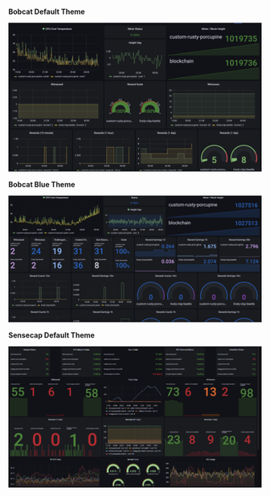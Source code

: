 **Bobcat Default Theme**

![bobcat-default](../docs/images/bobcat_default-by_Wrath.png)
<br />

**Bobcat Blue Theme**

![bobcat-blue](../docs/images/bobcat_blue-by_Wrath.png)
<br />

**Sensecap Default Theme**

![sensecap-default](../docs/images/sensecap_default-by_molano.png)
<br />

